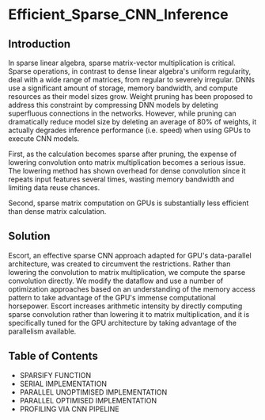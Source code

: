 # Efficient_Sparse_CNN_Inference

## Introduction
In sparse linear algebra, sparse matrix-vector multiplication is critical.
Sparse operations, in contrast to dense linear algebra's uniform regularity,
deal with a wide range of matrices, from regular to severely irregular. DNNs use a significant amount of storage, memory bandwidth, and
compute resources as their model sizes grow.
Weight pruning has been proposed to address this constraint by
compressing DNN models by deleting superfluous connections in the
networks. However, while pruning can dramatically reduce model size by
deleting an average of 80% of weights, it actually degrades inference
performance (i.e. speed) when using GPUs to execute CNN models.

First, as the calculation becomes sparse after pruning, the expense of
lowering convolution onto matrix multiplication becomes a serious issue.
The lowering method has shown overhead for dense convolution since it
repeats input features several times, wasting memory bandwidth and
limiting data reuse chances.

Second, sparse matrix computation on GPUs is substantially less efficient
than dense matrix calculation.

## Solution
Escort, an effective sparse CNN approach adapted for GPU's data-parallel
architecture, was created to circumvent the restrictions. Rather than
lowering the convolution to matrix multiplication, we compute the sparse
convolution directly. We modify the dataflow and use a number of
optimization approaches based on an understanding of the memory access
pattern to take advantage of the GPU's immense computational
horsepower.
Escort increases arithmetic intensity by directly computing sparse
convolution rather than lowering it to matrix multiplication, and it is
specifically tuned for the GPU architecture by taking advantage of the
parallelism available.

## Table of Contents

- SPARSIFY FUNCTION
- SERIAL IMPLEMENTATION
- PARALLEL UNOPTIMISED IMPLEMENTATION
- PARALLEL OPTIMISED IMPLEMENTATION
- PROFILING VIA CNN PIPELINE
